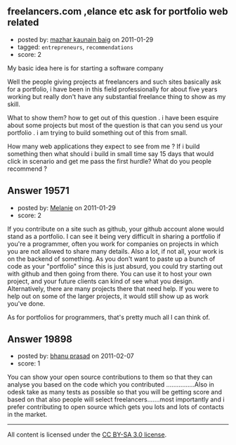 ## freelancers.com ,elance etc ask for portfolio web related

- posted by: [mazhar kaunain baig](https://stackexchange.com/users/-1/6626-mazhar-kaunain-baig) on 2011-01-29
- tagged: `entrepreneurs`, `recommendations`
- score: 2

My basic idea here is for starting a software company

Well the people giving projects at freelancers and such sites basically ask for a portfolio, i have been in this field professionally for about five years working but really don't have any substantial freelance thing to show as my skill.

 What to show them? how to get out of this question . i have been esquire about some projects but most of the question is that can you send us your portfolio . i am trying to build something out of this from small. 

How many web applications they expect to see from me ? If i build something then what should i build in small time say 15 days that would click in scenario and get me pass the first hurdle? What do you people recommend ?


## Answer 19571

- posted by: [Melanie](https://stackexchange.com/users/-1/6917-melanie) on 2011-01-29
- score: 2

If you contribute on a site such as github, your github account alone would stand as a portfolio. I can see it being very difficult in sharing a portfolio if you're a programmer, often you work for companies on projects in which you are not allowed to share many details. Also a lot, if not all, your work is on the backend of something. As you don't want to paste up a bunch of code as your "portfolio" since this is just absurd, you could try starting out with github and then going from there. You can use it to host your own project, and your future clients can kind of see what you design. Alternatively, there are many projects there that need help. If you were to help out on some of the larger projects, it would still show up as work you've done.

As for portfolios for programmers, that's pretty much all I can think of.


## Answer 19898

- posted by: [bhanu prasad](https://stackexchange.com/users/-1/7050-bhanu-prasad) on 2011-02-07
- score: 1

You can show your open source contributions to them so that they can analyse you based on the code which you contributed ................Also in odesk take as many tests as possible so that you will be getting score and based on that also people will select freelancers.......most importantly and i prefer contributing to open source which gets you lots and lots of contacts in the market. 



---

All content is licensed under the [CC BY-SA 3.0 license](https://creativecommons.org/licenses/by-sa/3.0/).
